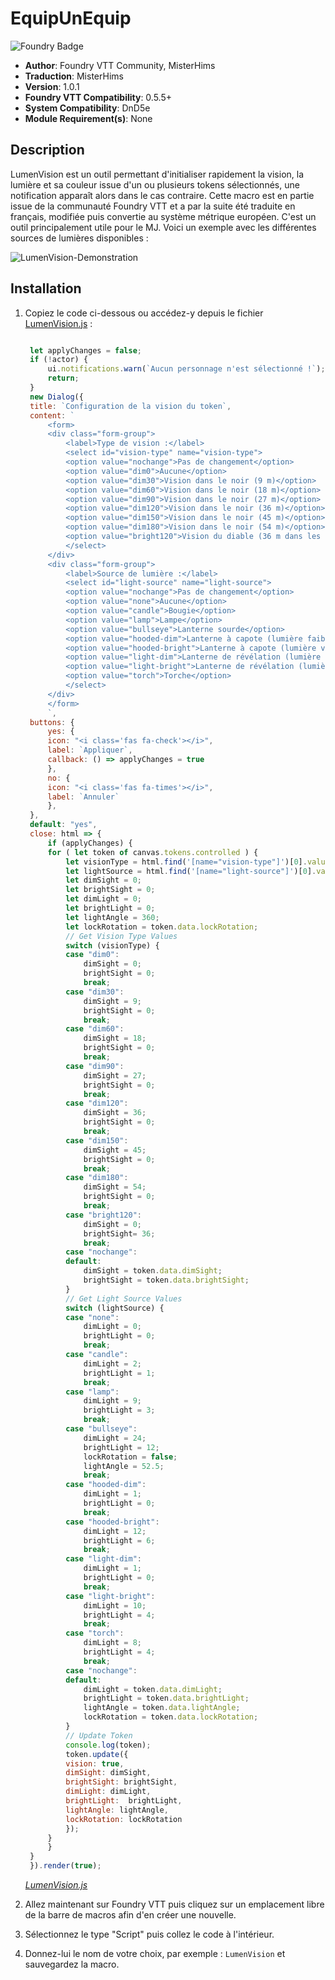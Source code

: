 # EquipUnEquip

![Foundry Badge](https://img.shields.io/badge/Foundry-v0.5.5-informational)

* **Author**: Foundry VTT Community, MisterHims
* **Traduction**: MisterHims
* **Version**: 1.0.1
* **Foundry VTT Compatibility**: 0.5.5+
* **System Compatibility**: DnD5e
* **Module Requirement(s)**: None

## Description

LumenVision est un outil permettant d'initialiser rapidement la vision, la lumière et sa couleur issue d'un ou plusieurs tokens sélectionnés, une notification apparaît alors dans le cas contraire. Cette macro est en partie issue de la communauté Foundry VTT et a par la suite été traduite en français, modifiée puis convertie au système métrique européen. C'est un outil principalement utile pour le MJ. Voici un exemple avec les différentes sources de lumières disponibles :

![LumenVision-Demonstration](https://github.com/MisterHims/FoundryVTT/blob/master/ScriptMacros/LumenVision/FR/images/dem_01.gif)

## Installation

1. Copiez le code ci-dessous ou accédez-y depuis le fichier [LumenVision.js](https://github.com/MisterHims/FoundryVTT/blob/master/ScriptMacros/LumenVision/FR/LumenVision.js) :

   ```javascript

    let applyChanges = false;
    if (!actor) {
        ui.notifications.warn(`Aucun personnage n'est sélectionné !`);
        return;
    }
    new Dialog({
    title: `Configuration de la vision du token`,
    content: `
        <form>
        <div class="form-group">
            <label>Type de vision :</label>
            <select id="vision-type" name="vision-type">
            <option value="nochange">Pas de changement</option>
            <option value="dim0">Aucune</option>
            <option value="dim30">Vision dans le noir (9 m)</option>
            <option value="dim60">Vision dans le noir (18 m)</option>
            <option value="dim90">Vision dans le noir (27 m)</option>
            <option value="dim120">Vision dans le noir (36 m)</option>
            <option value="dim150">Vision dans le noir (45 m)</option>
            <option value="dim180">Vision dans le noir (54 m)</option>
            <option value="bright120">Vision du diable (36 m dans les ténèbres)</option>
            </select>
        </div>
        <div class="form-group">
            <label>Source de lumière :</label>
            <select id="light-source" name="light-source">
            <option value="nochange">Pas de changement</option>
            <option value="none">Aucune</option>
            <option value="candle">Bougie</option>
            <option value="lamp">Lampe</option>
            <option value="bullseye">Lanterne sourde</option>
            <option value="hooded-dim">Lanterne à capote (lumière faible)</option>
            <option value="hooded-bright">Lanterne à capote (lumière vive)</option>
            <option value="light-dim">Lanterne de révélation (lumière faible)</option>
            <option value="light-bright">Lanterne de révélation (lumière vive)</option>
            <option value="torch">Torche</option>
            </select>
        </div>
        </form>
        `,
    buttons: {
        yes: {
        icon: "<i class='fas fa-check'></i>",
        label: `Appliquer`,
        callback: () => applyChanges = true
        },
        no: {
        icon: "<i class='fas fa-times'></i>",
        label: `Annuler`
        },
    },
    default: "yes",
    close: html => {
        if (applyChanges) {
        for ( let token of canvas.tokens.controlled ) {
            let visionType = html.find('[name="vision-type"]')[0].value || "none";
            let lightSource = html.find('[name="light-source"]')[0].value || "none";
            let dimSight = 0;
            let brightSight = 0;
            let dimLight = 0;
            let brightLight = 0;
            let lightAngle = 360;
            let lockRotation = token.data.lockRotation;
            // Get Vision Type Values
            switch (visionType) {
            case "dim0":
                dimSight = 0;
                brightSight = 0;
                break;
            case "dim30":
                dimSight = 9;
                brightSight = 0;
                break;
            case "dim60":
                dimSight = 18;
                brightSight = 0;
                break;
            case "dim90":
                dimSight = 27;
                brightSight = 0;
                break;
            case "dim120":
                dimSight = 36;
                brightSight = 0;
                break;
            case "dim150":
                dimSight = 45;
                brightSight = 0;
                break;
            case "dim180":
                dimSight = 54;
                brightSight = 0;
                break;
            case "bright120":
                dimSight = 0;
                brightSight= 36;
                break;
            case "nochange":
            default:
                dimSight = token.data.dimSight;
                brightSight = token.data.brightSight;
            }
            // Get Light Source Values
            switch (lightSource) {
            case "none":
                dimLight = 0;
                brightLight = 0;
                break;
            case "candle":
                dimLight = 2;
                brightLight = 1;
                break;
            case "lamp":
                dimLight = 9;
                brightLight = 3;
                break;
            case "bullseye":
                dimLight = 24;
                brightLight = 12;
                lockRotation = false;
                lightAngle = 52.5;
                break;
            case "hooded-dim":
                dimLight = 1;
                brightLight = 0;
                break;
            case "hooded-bright":
                dimLight = 12;
                brightLight = 6;
                break;
            case "light-dim":
                dimLight = 1;
                brightLight = 0;
                break;
            case "light-bright":
                dimLight = 10;
                brightLight = 4;
                break;
            case "torch":
                dimLight = 8;
                brightLight = 4;
                break;
            case "nochange":
            default:
                dimLight = token.data.dimLight;
                brightLight = token.data.brightLight;
                lightAngle = token.data.lightAngle;
                lockRotation = token.data.lockRotation;
            }
            // Update Token
            console.log(token);
            token.update({
            vision: true,
            dimSight: dimSight,
            brightSight: brightSight,
            dimLight: dimLight,
            brightLight:  brightLight,
            lightAngle: lightAngle,
            lockRotation: lockRotation
            });
        }
        }
    }
    }).render(true);

   ```

   *[LumenVision.js](https://github.com/MisterHims/FoundryVTT/blob/master/ScriptMacros/LumenVision/FR/LumenVision.js)*

2. Allez maintenant sur Foundry VTT puis cliquez sur un emplacement libre de la barre de macros afin d'en créer une nouvelle.

3. Sélectionnez le type "Script" puis collez le code à l'intérieur.

4. Donnez-lui le nom de votre choix, par exemple : ``` LumenVision ``` et sauvegardez la macro.
